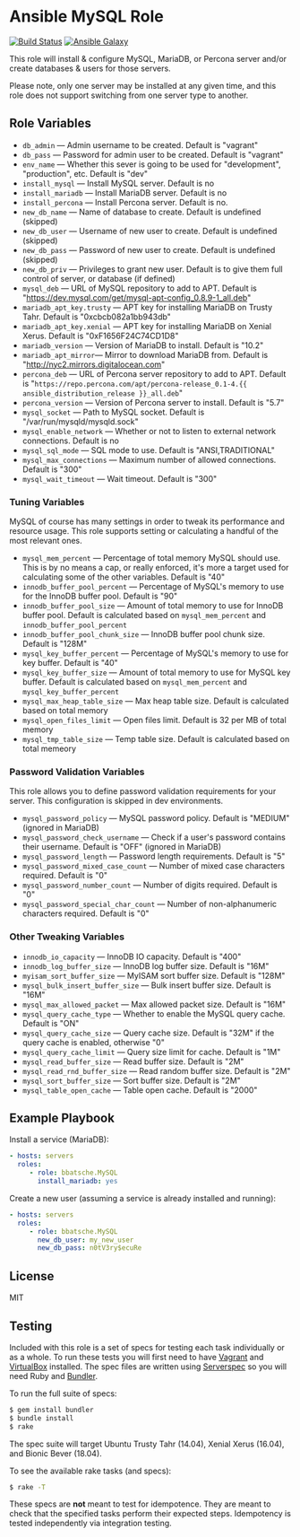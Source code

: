 Ansible MySQL Role
==========================

[![Build Status](https://travis-ci.org/bbatsche/Ansible-MySQL-Role.svg)](https://travis-ci.org/bbatsche/Ansible-MySQL-Role)
[![Ansible Galaxy](https://img.shields.io/ansible/role/6893.svg)](https://galaxy.ansible.com/bbatsche/MySQL)

This role will install & configure MySQL, MariaDB, or Percona server and/or create databases & users for those servers.

Please note, only one server may be installed at any given time, and this role does not support switching from one server type to another.

Role Variables
--------------

- `db_admin` &mdash; Admin username to be created. Default is "vagrant"
- `db_pass` &mdash; Password for admin user to be created. Default is "vagrant"
- `env_name` &mdash; Whether this sever is going to be used for "development", "production", etc. Default is "dev"
- `install_mysql` &mdash; Install MySQL server. Default is no
- `install_mariadb` &mdash; Install MariaDB server. Default is no
- `install_percona` &mdash; Install Percona server. Default is no.
- `new_db_name` &mdash; Name of database to create. Default is undefined (skipped)
- `new_db_user` &mdash; Username of new user to create. Default is undefined (skipped)
- `new_db_pass` &mdash; Password of new user to create. Default is undefined (skipped)
- `new_db_priv` &mdash; Privileges to grant new user. Default is to give them full control of server, or database (if defined)
- `mysql_deb` &mdash; URL of MySQL repository to add to APT. Default is "https://dev.mysql.com/get/mysql-apt-config_0.8.9-1_all.deb"
- `mariadb_apt_key.trusty` &mdash; APT key for installing MariaDB on Trusty Tahr. Default is "0xcbcb082a1bb943db"
- `mariadb_apt_key.xenial` &mdash; APT key for installing MariaDB on Xenial Xerus. Default is "0xF1656F24C74CD1D8"
- `mariadb_version` &mdash; Version of MariaDB to install. Default is "10.2"
- `mariadb_apt_mirror`&mdash; Mirror to download MariaDB from. Default is "http://nyc2.mirrors.digitalocean.com"
- `percona_deb` &mdash; URL of Percona server repository to add to APT. Default is "`https://repo.percona.com/apt/percona-release_0.1-4.{{ ansible_distribution_release }}_all.deb`"
- `percona_version` &mdash; Version of Percona server to install. Default is "5.7"
- `mysql_socket` &mdash; Path to MySQL socket. Default is "/var/run/mysqld/mysqld.sock"
- `mysql_enable_network` &mdash; Whether or not to listen to external network connections. Default is no
- `mysql_sql_mode` &mdash; SQL mode to use. Default is "ANSI,TRADITIONAL"
- `mysql_max_connections` &mdash; Maximum number of allowed connections. Default is "300"
- `mysql_wait_timeout` &mdash; Wait timeout. Default is "300"

### Tuning Variables

MySQL of course has many settings in order to tweak its performance and resource usage. This role supports setting or calculating a handful of the most relevant ones.

- `mysql_mem_percent` &mdash; Percentage of total memory MySQL should use. This is by no means a cap, or really enforced, it's more a target used for calculating some of the other variables. Default is "40"
- `innodb_buffer_pool_percent` &mdash; Percentage of MySQL's memory to use for the InnoDB buffer pool. Default is "90"
- `innodb_buffer_pool_size` &mdash; Amount of total memory to use for InnoDB buffer pool. Default is calculated based on `mysql_mem_percent` and `innodb_buffer_pool_percent`
- `innodb_buffer_pool_chunk_size` &mdash; InnoDB buffer pool chunk size. Default is "128M"
- `mysql_key_buffer_percent` &mdash; Percentage of MySQL's memory to use for key buffer. Default is "40"
- `mysql_key_buffer_size` &mdash; Amount of total memory to use for MySQL key buffer. Default is calculated based on `mysql_mem_percent` and `mysql_key_buffer_percent`
- `mysql_max_heap_table_size` &mdash; Max heap table size. Default is calculated based on total memory
- `mysql_open_files_limit` &mdash; Open files limit. Default is 32 per MB of total memory
- `mysql_tmp_table_size` &mdash; Temp table size. Default is calculated based on total memeory

### Password Validation Variables

This role allows you to define password validation requirements for your server. This configuration is skipped in dev environments.

- `mysql_password_policy` &mdash; MySQL password policy. Default is "MEDIUM" (ignored in MariaDB)
- `mysql_password_check_username` &mdash; Check if a user's password contains their username. Default is "OFF" (ignored in MariaDB)
- `mysql_password_length` &mdash; Password length requirements. Default is "5"
- `mysql_password_mixed_case_count` &mdash; Number of mixed case characters required. Default is "0"
- `mysql_password_number_count` &mdash; Number of digits required. Default is "0"
- `mysql_password_special_char_count` &mdash; Number of non-alphanumeric characters required. Default is "0"

### Other Tweaking Variables

- `innodb_io_capacity` &mdash; InnoDB IO capacity. Default is "400"
- `innodb_log_buffer_size` &mdash; InnoDB log buffer size. Default is "16M"
- `myisam_sort_buffer_size` &mdash; MyISAM sort buffer size. Default is "128M"
- `mysql_bulk_insert_buffer_size` &mdash; Bulk insert buffer size. Default is "16M"
- `mysql_max_allowed_packet` &mdash; Max allowed packet size. Default is "16M"
- `mysql_query_cache_type` &mdash; Whether to enable the MySQL query cache. Default is "ON"
- `mysql_query_cache_size` &mdash; Query cache size. Default is "32M" if the query cache is enabled, otherwise "0"
- `mysql_query_cache_limit` &mdash; Query size limit for cache. Default is "1M"
- `mysql_read_buffer_size` &mdash; Read buffer size. Default is "2M"
- `mysql_read_rnd_buffer_size` &mdash; Read random buffer size. Default is "2M"
- `mysql_sort_buffer_size` &mdash; Sort buffer size. Default is "2M"
- `mysql_table_open_cache` &mdash; Table open cache. Default is "2000"

Example Playbook
----------------

Install a service (MariaDB):

```yml
- hosts: servers
  roles:
     - role: bbatsche.MySQL
       install_mariadb: yes
```

Create a new user (assuming a service is already installed and running):

```yml
- hosts: servers
  roles:
     - role: bbatsche.MySQL
       new_db_user: my_new_user
       new_db_pass: n0tV3ry$ecuRe
```

License
-------

MIT

Testing
-------

Included with this role is a set of specs for testing each task individually or as a whole. To run these tests you will first need to have [Vagrant](https://www.vagrantup.com/) and [VirtualBox](https://www.virtualbox.org/) installed. The spec files are written using [Serverspec](http://serverspec.org/) so you will need Ruby and [Bundler](http://bundler.io/).

To run the full suite of specs:

```bash
$ gem install bundler
$ bundle install
$ rake
```

The spec suite will target Ubuntu Trusty Tahr (14.04), Xenial Xerus (16.04), and Bionic Bever (18.04).

To see the available rake tasks (and specs):

```bash
$ rake -T
```

These specs are **not** meant to test for idempotence. They are meant to check that the specified tasks perform their expected steps. Idempotency is tested independently via integration testing.
